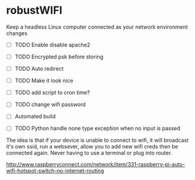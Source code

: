# robustWIFI
Keep a headless Linux computer connected as your network environment changes

- [ ] TODO Enable disable apache2
- [ ] TODO Encrypted psk before storing
- [ ] TODO Auto redirect 
- [ ] TODO Make it look nice
- [ ] TODO add script to cron time?
- [ ] TODO change wifi password
- [ ] Automated build
- [ ] TODO Python handle none type exception when no input is passed


The idea is that if your device is unable to connect to wifi, it will broadcast it's own ssid, run a websever, allow you to add new wifi creds then be connected again. Never having to use a terminal or plug into router.

http://www.raspberryconnect.com/network/item/331-raspberry-pi-auto-wifi-hotspot-switch-no-internet-routing
